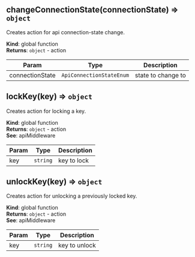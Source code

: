<a id="changeconnectionstate"></a>

## changeConnectionState(connectionState) ⇒ <code>object</code>
Creates action for api connection-state change.

**Kind**: global function  
**Returns**: <code>object</code> - action  

| Param | Type | Description |
| --- | --- | --- |
| connectionState | <code>ApiConnectionStateEnum</code> | state to change to |

<a id="lockkey"></a>

## lockKey(key) ⇒ <code>object</code>
Creates action for locking a key.

**Kind**: global function  
**Returns**: <code>object</code> - action  
**See**: apiMiddleware  

| Param | Type | Description |
| --- | --- | --- |
| key | <code>string</code> | key to lock |

<a id="unlockkey"></a>

## unlockKey(key) ⇒ <code>object</code>
Creates action for unlocking a previously locked key.

**Kind**: global function  
**Returns**: <code>object</code> - action  
**See**: apiMiddleware  

| Param | Type | Description |
| --- | --- | --- |
| key | <code>string</code> | key to unlock |

